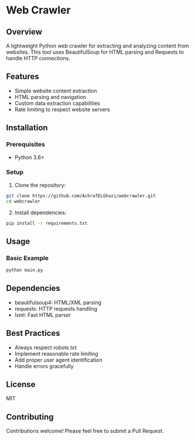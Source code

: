 # Web Crawler

## Overview
A lightweight Python web crawler for extracting and analyzing content from websites. This tool uses BeautifulSoup for HTML parsing and Requests to handle HTTP connections.

## Features
- Simple website content extraction
- HTML parsing and navigation
- Custom data extraction capabilities
- Rate limiting to respect website servers

## Installation

### Prerequisites
- Python 3.6+

### Setup
1. Clone the repository:
```bash
git clone https://github.com/AchrafELGhazi/webcrawler.git
cd webcrawler
```

2. Install dependencies:
```bash
pip install -r requirements.txt
```

## Usage

### Basic Example
```python
python main.py
```

## Dependencies
- beautifulsoup4: HTML/XML parsing
- requests: HTTP requests handling
- lxml: Fast HTML parser

## Best Practices
- Always respect robots.txt
- Implement reasonable rate limiting
- Add proper user agent identification
- Handle errors gracefully

## License
MIT

## Contributing
Contributions welcome! Please feel free to submit a Pull Request.
